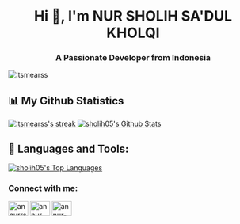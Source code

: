 <h1 align="center">Hi 👋, I'm NUR SHOLIH SA'DUL KHOLQI</h1>
<h3 align="center">A Passionate Developer from Indonesia</h3>

<p align="left"> <img src="https://komarev.com/ghpvc/?username=itsmearss&label=Profile%20views&color=0e75b6&style=flat" alt="itsmearss" /> </p>

## 📊 My Github Statistics

<a href="https://github.com/sholih05">
<img alt="itsmearss's streak" src="https://github-readme-streak-stats.herokuapp.com/?user=sholih05&show_icons=true&count_private=true&theme=react&hide_border=true&bg_color=0D1117"/>
</a>

<a href="https://github.com/sholih05">
<img alt="sholih05's Github Stats" src="https://github-readme-stats.vercel.app/api?username=sholih05&show_icons=true&count_private=true&theme=react&hide_border=true&bg_color=0D1117" />
</a>

## 🚀 Languages and Tools:

<a href="https://github.com/sholih05">
<img alt="sholih05's Top Languages" src="https://github-readme-stats.vercel.app/api/top-langs/?username=sholih05&langs_count=8&count_private=true&layout=compact&theme=react&hide_border=true&bg_color=0D1117" />
</a>

<h3 align="left">Connect with me:</h3>
<p align="left">
<a href="https://instagram.com/annurrs_" target="blank"><img align="center" src="https://raw.githubusercontent.com/rahuldkjain/github-profile-readme-generator/master/src/images/icons/Social/instagram.svg" alt="annurrs_" height="30" width="40" /></a>
<a href="https://www.youtube.com/c/annur riyadhus solikhin" target="blank"><img align="center" src="https://raw.githubusercontent.com/rahuldkjain/github-profile-readme-generator/master/src/images/icons/Social/youtube.svg" alt="annur riyadhus solikhin" height="30" width="40" /></a>
<a href="https://www.linkedin.com/in/nur-sholih-7629a7249/" target="blank"><img align="center" src="https://raw.githubusercontent.com/rahuldkjain/github-profile-readme-generator/master/src/images/icons/Social/linked-in-alt.svg" alt="annur-riyadhus-solikhin" height="30" width="40" /></a>
</p>
